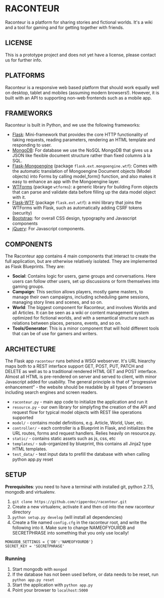 # RACONTEUR
Raconteur is a platform for sharing stories and fictional worlds. It's a wiki and a tool for gaming and for getting together with friends.

## LICENSE
This is a prototype project and does not yet have a license, please contact us for further info.

## PLATFORMS
Raconteur is a responsive web based platform that should work equally well on desktop, tablet and mobiles (assuming modern browsers!). However, it is built with an API to supporting non-web frontends such as a mobile app.

## FRAMEWORKS
Raconteur is built in Python, and we use the following frameworks:
* [Flask](http://flask.pocoo.org/): Mini-framework that provides the core HTTP functionality of taking requests, reading parameters, rendering an HTML template and responding to user.
* [MongoDB](http://www.mongodb.org/): For database we use the NoSQL MongoDB that gives us a JSON like flexible document structure rather than fixed columns à la SQL.
* [Flask-Mongoengine](http://mongoengine.org/) (package `flask.ext.mongoengine.wtf`): Comes with the automatic translation of Mongoengine Document objects (Model objects) into Forms by calling model_form() function, and also makes it easy to enhance an app with the Mongoengine layer.
* [WTForms](http://wtforms.readthedocs.org/en/1.0.5/) (package `wtforms`): a generic library for building Form objects that can parse and validate data before filling up the data model object with it.
* [Flask-WTF](https://flask-wtf.readthedocs.org/en/latest/) (package `flask.ext.wtf`): a mini library that joins the WTForms with Flask, such as automatically adding CSRF tokens (security)
* [Bootstrap](http://getbootstrap.com/): for overall CSS design, typography and Javascript components
* [jQuery](http://jquery.com/): For Javascript components.

## COMPONENTS
The Raconteur app contains 4 main components that interact to create the full application, but are otherwise relatively isolated. They are implemented as Flask Blueprints. They are:
* **Social**: Contains logic for users, game groups and conversations. Here users can follow other users, set up discussions or form themselves into gaming groups.
* **Campaign**: This section allows players, mostly game masters, to manage their own campaigns, including scheduling game sessions, managing story lines and scenes, and so on.
* **World**: The biggest component for Raconteur, and involves Worlds and all Articles. It can be seen as a wiki or content management system optimized for fictional worlds, and with a semantical structure such as relations between places, persons, events, and so on.
* **Tools/Generator**: This is a minor component that will hold different tools that can be of use for gamers and writers.

## ARCHITECTURE
The Flask app `raconteur` runs behind a WSGI webserver. It's URL hiearchy maps both to a REST interface support GET, POST, PUT, PATCH and DELETE as well as to a traditional rendered HTML GET and POST interface. Almost all HTML is pre-rendered on server and served to client, with minor Javascript added for usability. The general principle is that of "progressive enhancement" - the website should be readable by all types of browsers including search engines and screen readers.
* `raconteur.py` - main app code to initialize the application and run it
* `resource.py` - our own library for simplyfing the creation of the API and request flow for typical model objects with REST like operations supported
* `model/` - contains model definitions, e.g. Article, World, User, etc.
* `controller/` - each controller is a Blueprint in Flask, and initializes the URL routes, forms and request handlers. Relies heavily on resource.py.
* `static/` - contains static assets such as js, css, etc
* `templates/` - sub-organized by blueprint, this contains all Jinja2 type HTML templates.
* `test_data/` - test input data to prefill the database with when calling python app.py reset

## SETUP
**Prerequisites**: you need to have a terminal with installed git, python 2.7.5, mongodb and virtualenv.

1. `git clone https://github.com/ripperdoc/raconteur.git`
2. Create a new virtualenv, activate it and then cd into the new raconteur directory
3. `python setup.py develop` (will install all dependencies)
4. Create a file named `config.cfg` in the raconteur root, and write the following into it. Make sure to change NAMEOFYOURDB and SECRETPHRASE into something that you only use locally!

```
MONGODB_SETTINGS = {'DB':'NAMEOFYOURDB'}
SECRET_KEY = 'SECRETPHRASE'
```

### Running
1. Start mongodb with `mongod`
2. If the database has not been used before, or data needs to be reset, run `python app.py reset`
3. Start the application with `python app.py`
4. Point your browser to `localhost:5000`